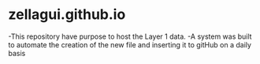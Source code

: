 # zellagui.github.io
-This repository have purpose to host the Layer 1 data.
-A system was built to automate the creation of the new file and inserting it to gitHub on a daily basis
